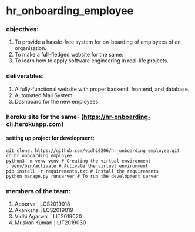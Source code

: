 # hr_onboarding_employee
### objectives:
1. To provide a hassle-free system for on-boarding of employees of an organisation.
2. To make a full-fledged website for the same.
3. To learn how to apply software engineering in real-life projects.
### deliverables:
1. A fully-functional website with proper backend, frontend, and database.
2. Automated Mail System.
3. Dashboard for the new employees.
### heroku site for the same- (https://hr-onboarding-cli.herokuapp.com)
#### setting up project for development:
```batch
git clone: https://github.com/vidhi0206/hr_onboarding_employee.git
cd hr_onboarding_employee
python3 -m venv venv # Creating the virtual environment
. venv/bin/activate # Activate the virtual environment
pip install -r requirements.txt # Install the requirements
python manage.py runserver # To run the development server 
```
### members of the team:
1. Apoorva | LCS2019018
2. Akanksha | LCS2019019
3. Vidhi Agarwal | LIT2019020
4. Muskan Kumari | LIT2019030
